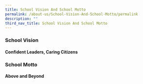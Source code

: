 ```yaml
---
title: School Vision And School Motto
permalink: /about-us/School-Vision-And-School-Motto/permalink
description: ""
third_nav_title: School Vision And School Motto
---
```


### **School Vision**
#### **Confident Leaders, Caring Citizens**

### **School Motto**
#### **Above and Beyond**